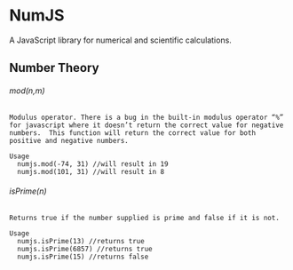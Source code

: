 # NumJS
A JavaScript library for numerical and scientific calculations.

## Number Theory
######   mod(n,m)
    
    Modulus operator. There is a bug in the built-in modulus operator “%” for javascript where it doesn’t return the correct value for negative numbers.  This function will return the correct value for both positive and negative numbers.

    Usage
      numjs.mod(-74, 31) //will result in 19
      numjs.mod(101, 31) //will result in 8

######   isPrime(n)
    Returns true if the number supplied is prime and false if it is not.

    Usage
      numjs.isPrime(13) //returns true
      numjs.isPrime(6857) //returns true
      numjs.isPrime(15) //returns false
